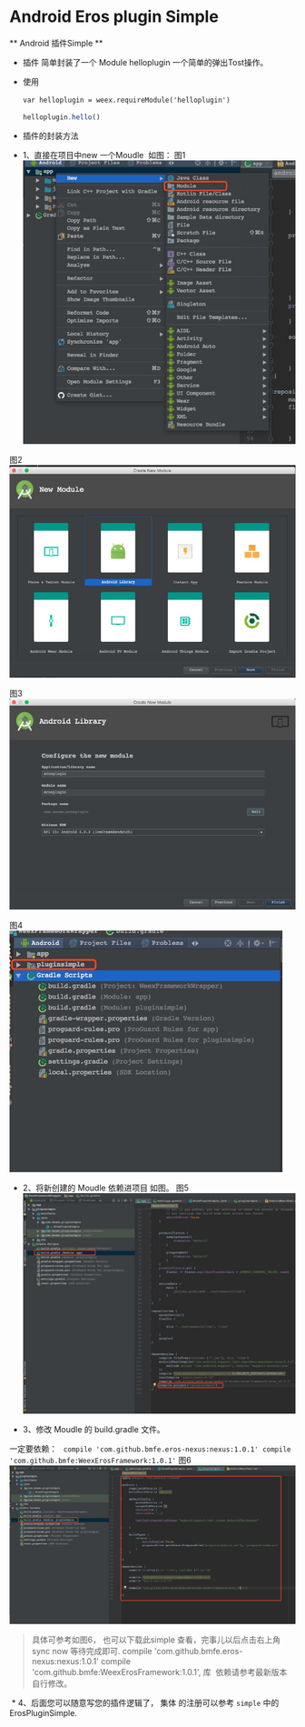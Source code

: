 # Android Eros plugin Simple

** Android 插件Simple **

* 插件 简单封装了一个 Module   helloplugin  一个简单的弹出Tost操作。

* 使用

    ```
	var helloplugin = weex.requireModule('helloplugin')
	```

    ```js
	helloplugin.hello()

    ```

* 插件的封装方法

* 1、直接在项目中new 一个Moudle  如图：
图1![](https://raw.githubusercontent.com/myliuyx/source/master/plugin_new_1.jpg)

图2![](https://raw.githubusercontent.com/myliuyx/source/master/plugin_new_2.jpg)

图3![](https://raw.githubusercontent.com/myliuyx/source/master/plugin_new_3.jpg)

图4![](https://raw.githubusercontent.com/myliuyx/source/master/plugin_new_4.jpg)


* 2、将新创建的 Moudle 依赖进项目 如图。
图5![](https://raw.githubusercontent.com/myliuyx/source/master/plugin_new_5.jpg)

* 3、修改 Moudle 的 build.gradle 文件。

一定要依赖：
      ``` 
            compile 'com.github.bmfe.eros-nexus:nexus:1.0.1'
            compile 'com.github.bmfe:WeexErosFramework:1.0.1'
      ```
  图6![](https://raw.githubusercontent.com/myliuyx/source/master/plugin_new_6.png)  
  
> 具体可参考如图6， 也可以下载此simple 查看，完事儿以后点击右上角 sync now 等待完成即可.
>     compile 'com.github.bmfe.eros-nexus:nexus:1.0.1'
      compile 'com.github.bmfe:WeexErosFramework:1.0.1', 库
  依赖请参考最新版本 自行修改。
  
  * 4、后面您可以随意写您的插件逻辑了， 集体 的注册可以参考 `simple` 中的 ErosPluginSimple.


